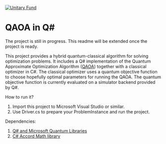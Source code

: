 [![Unitary Fund](https://img.shields.io/badge/Supported%20By-UNITARY%20FUND-brightgreen.svg?style=for-the-badge)](http://unitary.fund)

# QAOA in Q#

The project is still in progress. This readme will be extended once the project is ready.

This project provides a hybrid quantum-classical algorithm for solving optimization problems. 
It includes a Q# implementation of the Quantum Approximate Optimization Algorithm ([QAOA](https://arxiv.org/abs/1411.4028)) together with a classical optimizer in C#.
The classical optimizer uses a quantum objective function to choose hopefully optimal parameters for running the QAOA.
The quantum objective function is currently evaluated on a simulator backend provided by Q#.

How to run it?
1) Import this project to Microsoft Visual Studio or similar.
2) Use Driver.cs to prepare your ProblemInstance and run the project.

Dependencies:

1) [Q# and Microsoft Quantum Libraries](https://docs.microsoft.com/en-us/quantum/language/)
2) [C# Accord Math library](http://accord-framework.net/docs/html/N_Accord_Math.htm)
